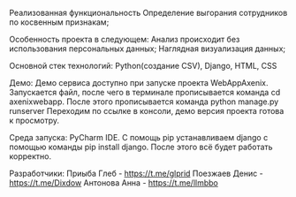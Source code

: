 Реализованная функциональность
Определение выгорания сотрудников по косвенным признакам;

Особенность проекта в следующем:
Анализ происходит без использования персональных данных;
Наглядная визуализация данных;

Основной стек технологий:
Python(создание CSV), Django, HTML, CSS

Демо:
Демо сервиса доступно при запуске проекта WebAppAxenix.
Запускается файл, после чего в терминале прописывается команда cd axenixwebapp.
После этого прописывается команда python manage.py runserver
Переходим по ссылке в консоли, демо версия проекта готова к просмотру.

Среда запуска:
PyCharm IDE. С помощь pip устанавливаем django с помощью команды pip install django. После этого всё будет работать корректно.

Разработчики:
Приыба Глеб - https://t.me/glprid
Поезжаев Денис - https://t.me/Dixdow
Антонова Анна - https://t.me/llmbbo
